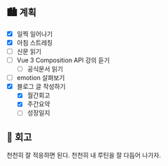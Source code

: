 ## 🏙️ 계획

- [x] 일찍 일어나기
- [x] 아침 스트레칭
- [ ] 신문 읽기
- [ ] Vue 3 Composition API 강의 듣기
  - [ ] 공식문서 읽기
- [ ] emotion 살펴보기
- [x] 블로그 글 작성하기
  - [x] 월간회고
  - [x] 주간요약
  - [ ] 성장일지

## 🌆 회고

천천히 잘 적응하면 된다. 천천히 내 루틴을 잘 다듬어 나가자.